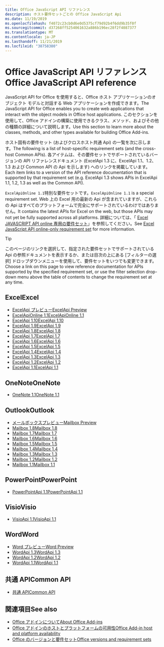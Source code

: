 ```yaml
---
title: Office JavaScript API リファレンス
description: ホスト要件セットごとの Office JavaScript Api
ms.date: 11/19/2019
ms.openlocfilehash: f4072c23cb0d6e0d5375cf79d92b4f6dd9b35f0f
ms.sourcegitcommit: d37268ff5254061632a886b196ec28f2f4087377
ms.translationtype: MT
ms.contentlocale: ja-JP
ms.lasthandoff: 11/21/2019
ms.locfileid: "38758380"
---
```

# <a name="office-javascript-api-reference"></a><span data-ttu-id="70d89-103">Office JavaScript API リファレンス</span><span class="sxs-lookup"><span data-stu-id="70d89-103">Office JavaScript API reference</span></span>

<span data-ttu-id="70d89-104">JavaScript API for Office を使用すると、Office ホスト アプリケーションのオブジェクト モデルと対話する Web アプリケーションを作成できます。</span><span class="sxs-lookup"><span data-stu-id="70d89-104">The JavaScript API for Office enables you to create web applications that interact with the object models in Office host applications.</span></span> <span data-ttu-id="70d89-105">このセクションを使用して、Office アドインの構築に使用できるクラス、メソッド、およびその他の種類の詳細について説明します。</span><span class="sxs-lookup"><span data-stu-id="70d89-105">Use this section to learn more about the classes, methods, and other types available for building Office Add-ins.</span></span>

<span data-ttu-id="70d89-106">ホスト固有の要件セット (およびクロスホスト共通 Api) の一覧を次に示します。</span><span class="sxs-lookup"><span data-stu-id="70d89-106">The following is a list of host-specific requirement sets (and the cross-host Common APIs).</span></span> <span data-ttu-id="70d89-107">各アイテムは、その要件セットでサポートされているバージョンの API リファレンスドキュメント (ExcelApi 1.3 に、ExcelApi 1.1、1.2、1.3 および Common API の Api を示します) へのリンクを掲載しています。</span><span class="sxs-lookup"><span data-stu-id="70d89-107">Each item links to a version of the API reference documentation that is supported by that requirement set (e.g. ExcelApi 1.3 shows APIs in ExcelApi 1.1, 1.2, 1.3 as well as the Common API).</span></span>

<span data-ttu-id="70d89-108">`ExcelApiOnline 1.1`特別な要件セットです。</span><span class="sxs-lookup"><span data-stu-id="70d89-108">`ExcelApiOnline 1.1` is a special requirement set.</span></span> <span data-ttu-id="70d89-109">Web 上の Excel 用の最新の Api が含まれていますが、これらの Api はすべてのプラットフォームで完全にサポートされているわけではありません。</span><span class="sxs-lookup"><span data-stu-id="70d89-109">It contains the latest APIs for Excel on the web, but those APIs may not yet be fully supported across all platforms.</span></span> <span data-ttu-id="70d89-110">詳細については、「 [Excel JAVASCRIPT API online 専用の要件セット](/office/dev/add-ins/reference/requirement-sets/excel-api-online-requirement-set)」を参照してください。</span><span class="sxs-lookup"><span data-stu-id="70d89-110">See [Excel JavaScript API online-only requirement set](/office/dev/add-ins/reference/requirement-sets/excel-api-online-requirement-set) for more information.</span></span>

> [!TIP]
> <span data-ttu-id="70d89-111">このページのリンクを選択して、指定された要件セットでサポートされている Api の参照ドキュメントを表示するか、または目次の上にある [フィルターの選択] ドロップダウンメニューを使用して、要件セットをいつでも変更できます。</span><span class="sxs-lookup"><span data-stu-id="70d89-111">Choose a link on this page to view reference documentation for APIs supported by the specified requirement set, or use the filter selection drop-down menu above the table of contents to change the requirement set at any time.</span></span>

## <a name="excel"></a><span data-ttu-id="70d89-112">Excel</span><span class="sxs-lookup"><span data-stu-id="70d89-112">Excel</span></span>

- [<span data-ttu-id="70d89-113">ExcelApi プレビュー</span><span class="sxs-lookup"><span data-stu-id="70d89-113">ExcelApi Preview</span></span>](/javascript/api/excel?view=excel-js-preview)
- [<span data-ttu-id="70d89-114">ExcelApiOnline 1.1</span><span class="sxs-lookup"><span data-stu-id="70d89-114">ExcelApiOnline 1.1</span></span>](/javascript/api/excel?view=excel-js-online)
- [<span data-ttu-id="70d89-115">ExcelApi 1.10</span><span class="sxs-lookup"><span data-stu-id="70d89-115">ExcelApi 1.10</span></span>](/javascript/api/excel?view=excel-js-1.10)
- [<span data-ttu-id="70d89-116">ExcelApi 1.9</span><span class="sxs-lookup"><span data-stu-id="70d89-116">ExcelApi 1.9</span></span>](/javascript/api/excel?view=excel-js-1.9)
- [<span data-ttu-id="70d89-117">ExcelApi 1.8</span><span class="sxs-lookup"><span data-stu-id="70d89-117">ExcelApi 1.8</span></span>](/javascript/api/excel?view=excel-js-1.8)
- [<span data-ttu-id="70d89-118">ExcelApi 1.7</span><span class="sxs-lookup"><span data-stu-id="70d89-118">ExcelApi 1.7</span></span>](/javascript/api/excel?view=excel-js-1.7)
- [<span data-ttu-id="70d89-119">ExcelApi 1.6</span><span class="sxs-lookup"><span data-stu-id="70d89-119">ExcelApi 1.6</span></span>](/javascript/api/excel?view=excel-js-1.6)
- [<span data-ttu-id="70d89-120">ExcelApi 1.5</span><span class="sxs-lookup"><span data-stu-id="70d89-120">ExcelApi 1.5</span></span>](/javascript/api/excel?view=excel-js-1.5)
- [<span data-ttu-id="70d89-121">ExcelApi 1.4</span><span class="sxs-lookup"><span data-stu-id="70d89-121">ExcelApi 1.4</span></span>](/javascript/api/excel?view=excel-js-1.4)
- [<span data-ttu-id="70d89-122">ExcelApi 1.3</span><span class="sxs-lookup"><span data-stu-id="70d89-122">ExcelApi 1.3</span></span>](/javascript/api/excel?view=excel-js-1.3)
- [<span data-ttu-id="70d89-123">ExcelApi 1.2</span><span class="sxs-lookup"><span data-stu-id="70d89-123">ExcelApi 1.2</span></span>](/javascript/api/excel?view=excel-js-1.2)
- [<span data-ttu-id="70d89-124">ExcelApi 1.1</span><span class="sxs-lookup"><span data-stu-id="70d89-124">ExcelApi 1.1</span></span>](/javascript/api/excel?view=excel-js-1.1)

## <a name="onenote"></a><span data-ttu-id="70d89-125">OneNote</span><span class="sxs-lookup"><span data-stu-id="70d89-125">OneNote</span></span>

- [<span data-ttu-id="70d89-126">OneNote 1.1</span><span class="sxs-lookup"><span data-stu-id="70d89-126">OneNote 1.1</span></span>](/javascript/api/onenote?view=onenote-js-1.1)

## <a name="outlook"></a><span data-ttu-id="70d89-127">Outlook</span><span class="sxs-lookup"><span data-stu-id="70d89-127">Outlook</span></span>

- [<span data-ttu-id="70d89-128">メールボックスプレビュー</span><span class="sxs-lookup"><span data-stu-id="70d89-128">Mailbox Preview</span></span>](/javascript/api/outlook?view=outlook-js-preview)
- [<span data-ttu-id="70d89-129">Mailbox 1.8</span><span class="sxs-lookup"><span data-stu-id="70d89-129">Mailbox 1.8</span></span>](/javascript/api/outlook?view=outlook-js-1.8)
- [<span data-ttu-id="70d89-130">Mailbox 1.7</span><span class="sxs-lookup"><span data-stu-id="70d89-130">Mailbox 1.7</span></span>](/javascript/api/outlook?view=outlook-js-1.7)
- [<span data-ttu-id="70d89-131">Mailbox 1.6</span><span class="sxs-lookup"><span data-stu-id="70d89-131">Mailbox 1.6</span></span>](/javascript/api/outlook?view=outlook-js-1.6)
- [<span data-ttu-id="70d89-132">Mailbox 1.5</span><span class="sxs-lookup"><span data-stu-id="70d89-132">Mailbox 1.5</span></span>](/javascript/api/outlook?view=outlook-js-1.5)
- [<span data-ttu-id="70d89-133">Mailbox 1.4</span><span class="sxs-lookup"><span data-stu-id="70d89-133">Mailbox 1.4</span></span>](/javascript/api/outlook?view=outlook-js-1.4)
- [<span data-ttu-id="70d89-134">Mailbox 1.3</span><span class="sxs-lookup"><span data-stu-id="70d89-134">Mailbox 1.3</span></span>](/javascript/api/outlook?view=outlook-js-1.3)
- [<span data-ttu-id="70d89-135">Mailbox 1.2</span><span class="sxs-lookup"><span data-stu-id="70d89-135">Mailbox 1.2</span></span>](/javascript/api/outlook?view=outlook-js-1.2)
- [<span data-ttu-id="70d89-136">Mailbox 1.1</span><span class="sxs-lookup"><span data-stu-id="70d89-136">Mailbox 1.1</span></span>](/javascript/api/outlook?view=outlook-js-1.1)

## <a name="powerpoint"></a><span data-ttu-id="70d89-137">PowerPoint</span><span class="sxs-lookup"><span data-stu-id="70d89-137">PowerPoint</span></span>

- [<span data-ttu-id="70d89-138">PowerPointApi 1.1</span><span class="sxs-lookup"><span data-stu-id="70d89-138">PowerPointApi 1.1</span></span>](/javascript/api/powerpoint?view=powerpoint-js-1.1)

## <a name="visio"></a><span data-ttu-id="70d89-139">Visio</span><span class="sxs-lookup"><span data-stu-id="70d89-139">Visio</span></span>

- [<span data-ttu-id="70d89-140">VisioApi 1.1</span><span class="sxs-lookup"><span data-stu-id="70d89-140">VisioApi 1.1</span></span>](/javascript/api/visio?view=visio-js-1.1)

## <a name="word"></a><span data-ttu-id="70d89-141">Word</span><span class="sxs-lookup"><span data-stu-id="70d89-141">Word</span></span>

- [<span data-ttu-id="70d89-142">Word プレビュー</span><span class="sxs-lookup"><span data-stu-id="70d89-142">Word Preview</span></span>](/javascript/api/word?view=word-js-preview)
- [<span data-ttu-id="70d89-143">WordApi 1.3</span><span class="sxs-lookup"><span data-stu-id="70d89-143">WordApi 1.3</span></span>](/javascript/api/word?view=word-js-1.3)
- [<span data-ttu-id="70d89-144">WordApi 1.2</span><span class="sxs-lookup"><span data-stu-id="70d89-144">WordApi 1.2</span></span>](/javascript/api/word?view=word-js-1.2)
- [<span data-ttu-id="70d89-145">WordApi 1.1</span><span class="sxs-lookup"><span data-stu-id="70d89-145">WordApi 1.1</span></span>](/javascript/api/word?view=word-js-1.1)

## <a name="common-api"></a><span data-ttu-id="70d89-146">共通 API</span><span class="sxs-lookup"><span data-stu-id="70d89-146">Common API</span></span>

- [<span data-ttu-id="70d89-147">共通 API</span><span class="sxs-lookup"><span data-stu-id="70d89-147">Common API</span></span>](/javascript/api/office?view=common-js)

## <a name="see-also"></a><span data-ttu-id="70d89-148">関連項目</span><span class="sxs-lookup"><span data-stu-id="70d89-148">See also</span></span>

- [<span data-ttu-id="70d89-149">Office アドインについて</span><span class="sxs-lookup"><span data-stu-id="70d89-149">About Office Add-ins</span></span>](/office/dev/add-ins/overview)
- [<span data-ttu-id="70d89-150">Office アドインのホストとプラットフォームの可用性</span><span class="sxs-lookup"><span data-stu-id="70d89-150">Office Add-in host and platform availability</span></span>](/office/dev/add-ins/overview/office-add-in-availability)
- [<span data-ttu-id="70d89-151">Office のバージョンと要件セット</span><span class="sxs-lookup"><span data-stu-id="70d89-151">Office versions and requirement sets</span></span>](/office/dev/add-ins/develop/office-versions-and-requirement-sets)
